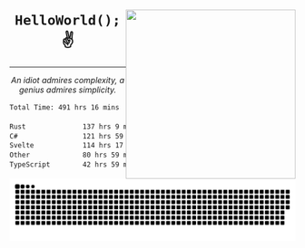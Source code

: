 <div text-align="center">
    <img src="https://i.imgur.com/h1q15Kt.gife" align="right" width="299" height="299">
    <h1 align="center"><code>HelloWorld();</code> ✌️</h1>
    <hr>
    <p align="center"><i>An idiot admires complexity, a genius admires simplicity.</i></p>
</div>

<!--START_SECTION:waka-->

```txt
Total Time: 491 hrs 16 mins

Rust              137 hrs 9 mins  ██████░░░░░░░░░░░░░░░░░░░   23.97 %
C#                121 hrs 59 mins █████▒░░░░░░░░░░░░░░░░░░░   21.32 %
Svelte            114 hrs 17 mins █████░░░░░░░░░░░░░░░░░░░░   19.97 %
Other             80 hrs 59 mins  ███▓░░░░░░░░░░░░░░░░░░░░░   14.15 %
TypeScript        42 hrs 59 mins  ██░░░░░░░░░░░░░░░░░░░░░░░   07.51 %
```

<!--END_SECTION:waka-->

<picture>
  <source media="(prefers-color-scheme: dark)" srcset="https://raw.githubusercontent.com/Somfic/Somfic/main/github-contribution-grid-snake-dark.svg">
  <source media="(prefers-color-scheme: light)" srcset="https://raw.githubusercontent.com/Somfic/Somfic/main/github-contribution-grid-snake.svg">
  <img alt="github contribution grid snake animation" src="https://raw.githubusercontent.com/Somfic/Somfic/main/github-contribution-grid-snake.svg">
</picture>

